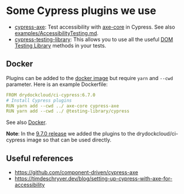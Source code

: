 # Some Cypress plugins we use

* [cypress-axe](https://github.com/component-driven/cypress-axe): Test accessibility with [axe-core](https://github.com/dequelabs/axe-core) in Cypress. See also [examples/AccessibilityTesting.md](/examples/AccessibilityTesting.md).
* [cypress-testing-library](https://github.com/testing-library/cypress-testing-library): This allows you to use all the useful [DOM Testing Library](https://github.com/testing-library/cypress-testing-library) methods in your tests.

## Docker

Plugins can be added to the [docker image](https://github.com/drydockcloud/ci-cypress) but require `yarn` and `--cwd` parameter. Here is an example Dockerfile:

```yaml
FROM drydockcloud/ci-cypress:6.7.0
# Install Cypress plugins
RUN yarn add --cwd ../ axe-core cypress-axe
RUN yarn add --cwd ../ @testing-library/cypress
```

See also [Docker](Docker.md).

**Note**: In the [9.7.0 release](https://github.com/drydockcloud/ci-cypress/releases/tag/9.7.0) we added the plugins to the drydockcloud/ci-cypress image so that can be used directly.

## Useful references

* https://github.com/component-driven/cypress-axe
* https://timdeschryver.dev/blog/setting-up-cypress-with-axe-for-accessibility
